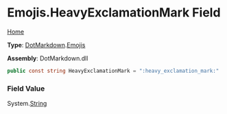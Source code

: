 # Emojis\.HeavyExclamationMark Field

[Home](../../../README.md)

**Type**: [DotMarkdown](../../README.md)\.[Emojis](../README.md)

**Assembly**: DotMarkdown\.dll

```csharp
public const string HeavyExclamationMark = ":heavy_exclamation_mark:"
```

### Field Value

System\.[String](https://docs.microsoft.com/en-us/dotnet/api/system.string)